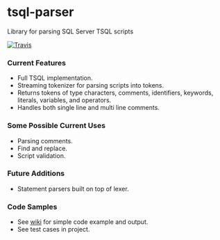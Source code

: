 # tsql-parser
Library for parsing SQL Server TSQL scripts

[![Travis](https://travis-ci.org/bruce-dunwiddie/tsql-parser.svg)](https://travis-ci.org/bruce-dunwiddie/tsql-parser/)

### Current Features
- Full TSQL implementation.
- Streaming tokenizer for parsing scripts into tokens.
- Returns tokens of type characters, comments, identifiers, keywords, literals, variables, and operators.
- Handles both single line and multi line comments.

### Some Possible Current Uses
- Parsing comments.
- Find and replace.
- Script validation.

### Future Additions
- Statement parsers built on top of lexer.

### Code Samples
- See [wiki] for simple code example and output.
- See test cases in project.

[wiki]: <https://github.com/bruce-dunwiddie/tsql-parser/wiki>
